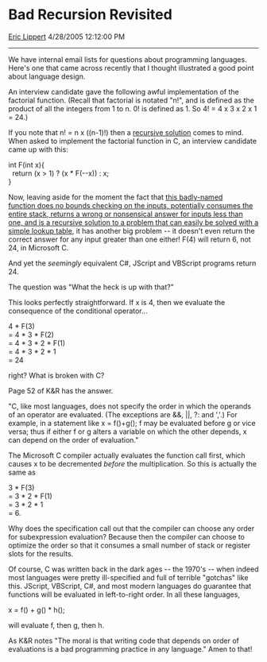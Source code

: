 # Bad Recursion Revisited

[Eric Lippert](https://social.msdn.microsoft.com/profile/Eric%20Lippert) 4/28/2005 12:12:00 PM

-----

We have internal email lists for questions about programming languages. Here's one that came across recently that I thought illustrated a good point about language design.

An interview candidate gave the following awful implementation of the factorial function. (Recall that factorial is notated "n\!", and is defined as the product of all the integers from 1 to n. 0\! is defined as 1. So 4\! = 4 x 3 x 2 x 1 = 24.)

If you note that n\! = n x ((n-1)\!) then a [recursive solution](http://blogs.msdn.com/ericlippert/archive/2004/05/19/135392.aspx) comes to mind. When asked to implement the factorial function in C, an interview candidate came up with this:

 

int F(int x){  
  return (x \> 1) ? (x \* F(--x)) : x;  
}

Now, leaving aside for the moment the fact that [this badly-named function does no bounds checking on the inputs, potentially consumes the entire stack, returns a wrong or nonsensical answer for inputs less than one, and is a recursive solution to a problem that can easily be solved with a simple lookup table](http://blogs.msdn.com/ericlippert/archive/2004/05/20/results-of-the-fibonacci-challenge-are-in.aspx), it has another big problem -- it doesn't even return the correct answer for any input greater than one either\! F(4) will return 6, not 24, in Microsoft C.

And yet the *seemingly* equivalent C\#, JScript and VBScript programs return 24.

The question was "What the heck is up with that?"

This looks perfectly straightforward. If x is 4, then we evaluate the consequence of the conditional operator...  
  
4 \* F(3)  
\= 4 \* 3 \* F(2)  
\= 4 \* 3 \* 2 \* F(1)  
\= 4 \* 3 \* 2 \* 1  
\= 24

right? What is broken with C?

Page 52 of K\&R has the answer.

 

"C, like most languages, does not specify the order in which the operands of an operator are evaluated. (The exceptions are &&, ||, ?: and ','.) For example, in a statement like x = f()+g(); f may be evaluated before g or vice versa; thus if either f or g alters a variable on which the other depends, x can depend on the order of evaluation."

The Microsoft C compiler actually evaluates the function call first, which causes x to be decremented *before* the multiplication. So this is actually the same as  
  
3 \* F(3)  
\= 3 \* 2 \* F(1)  
\= 3 \* 2 \* 1  
\= 6.

Why does the specification call out that the compiler can choose any order for subexpression evaluation? Because then the compiler can choose to optimize the order so that it consumes a small number of stack or register slots for the results.

Of course, C was written back in the dark ages -- the 1970's -- when indeed most languages were pretty ill-specified and full of terrible "gotchas" like this. JScript, VBScript, C\#, and most modern languages do guarantee that functions will be evaluated in left-to-right order. In all these languages,

x = f() + g() \* h();

will evaluate f, then g, then h.

As K\&R notes "The moral is that writing code that depends on order of evaluations is a bad programming practice in any language." Amen to that\!

